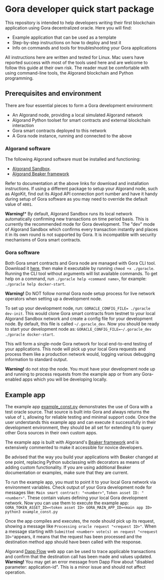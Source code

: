 # Gora developer quick start package

This repository is intended to help developers writing their first blockchain
application using Gora decentralized oracle. Here you will find:

 * Example application that can be used as a template
 * Step-by-step instructions on how to deploy and test it
 * Info on commands and tools for troubleshooting your Gora applications

All instructions here are written and tested for Linux. Mac users have reported
success with most of the tools used here and are welcome to follow this guide at
their own risk. The reader must be comfortable with using command-line tools,
the Algorand blockchain and Python programming.

## Prerequisites and environment

There are four essential pieces to form a Gora development environment:

 * An Algorand node, providing a local simulated Algorand network
 * Algorand Python toolset for smart contracts and external blockchain interaction
 * Gora smart contracts deployed to this network
 * A Gora node instance, running and connected to the above

### Algorand software

The following Algorand software must be installed and functioning:

 * [Algorand Sandbox](https://github.com/algorand/sandbox "Algorand Sandbox GitHub page").
 * [Algorand Beaker framework](https://github.com/algorand-devrel/beaker "Algorand Beaker GitHub page")

Refer to documentation at the above links for download and installation
instructions. If using a different package to setup your Algorand node, such as
AlgoKit, find out its Algod API connection port number and have it handy during
setup of Gora software as you may need to override the default value of `4001`.

**Warning!*** By default, Algorand Sandbox runs its local network automatically
confirming new transactions on time period basis. This is currently the
recommended mode for Gora development. The "dev" mode of Algorand Sandbox which
confirms every transaction instantly and places it in its own round is not
supported by Gora. It is incompatible with security mechanisms of Gora smart
contracts.

### Gora software

Both Gora smart contracts and Gora node are managed with Gora CLI tool.
Download it [here](https://download.goracle.io/latest-dev/linux/goracle "Gora CLI tool Linux binary"),
then make it executable by running `chmod +x ./goracle`.  Running the CLI tool
without arguments will list available commands. To get help on a command, run
`./goracle help <command name>`, for example: `./goracle help docker-start`.

**Warning!** Do NOT follow normal Gora node setup process for live network
operators when setting up a development node.

To set up your development node, run: `GORACLE_CONFIG_FILE= ./goracle dev-init`.
This would clone Gora smart contracts from testnet to your local Algorand
Sandbox network and create a config file for your development node. By default,
this file is called `~/.goracle_dev`. Now you should be ready to start your
development node as: `GORACLE_CONFIG_FILE=~/.goracle_dev ./goracle docker-start`.

This will form a single-node Gora network for local end-to-end testing of your
applications. This node will pick up your local Gora requests and process them
like a production network would, logging various debugging information to
standard output.

**Warning!** do not stop the node. You must have your development node up and
running to process requests from the example app or from any Gora-enabled apps
which you will be developing locally.

## Example app

The example app [example_const.py](https://github.com/GoraNetwork/developer-quick-start/blob/main/example_const.py "Example app on Github")
demonstrates the use of Gora with a test oracle source. That source is built
into Gora and always returns the value of `1`, allowing for reliable testing and
minimal support code. Once the user understands this example app and can execute
it successfully in their development environment, they should be all set for
extending it to query other Gora sources in their own custom apps.

The example app is built with Algorand's [Beaker framework](https://algorand-devrel.github.io/beaker/html/index.html "Official Beaker documentation")
and is extensively commented to make it accessible for novice developers.

Be advised that the way you build your applications with Beaker changed at one
point, replacing Python subclassing with decorators as means of adding custom
functionality. If you are using additional Beaker documentation or examples,
make sure that they are current.

To run the example app, you must to point it to your local Gora network via
environment variables. Check output of your Gora development node for messages
like: `Main smart contract: "<number>"`, `Token asset ID: "<number>"`.
These contain values defining your local Gora development network. Now you can
use them to execute the example app:
`GORA_TOKEN_ASSET_ID=<token asset ID> GORA_MAIN_APP_ID=<main app ID> python3 example_const.py`

Once the app compiles and executes, the node should pick up its request, showing
a message like `Processing oracle request "<request ID>"`. When a message starting
with `Submitted <number> vote(s) on request "<request ID>"`appears, it means
that the request has been processed and the destination method app should have
been called with the response.

Algorand [Dapp Flow](https://app.dappflow.org/explorer/home) web app can be used
to trace applicable transactions and confirm that the destination call has been
made and values updated. **Warning!** You may get an error message from Dapp Flow about "disabled parameter:
application-id". This is a minor issue and should not affect operation.
